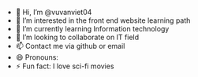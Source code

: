 - 👋 Hi, I’m @vuvanviet04
- 👀 I’m interested in the front end website learning path
- 🌱 I’m currently learning Information technology
- 💞️ I’m looking to collaborate on IT field
- 📫 Contact me via github or email
- 😄 Pronouns: 
- ⚡ Fun fact: I love sci-fi movies

<!---
vuvanviet04/vuvanviet04 is a ✨ special ✨ repository because its `README.md` (this file) appears on your GitHub profile.
You can click the Preview link to take a look at your changes.
--->
